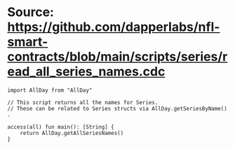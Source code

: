 # Source: https://github.com/dapperlabs/nfl-smart-contracts/blob/main/scripts/series/read_all_series_names.cdc

```
import AllDay from "AllDay"

// This script returns all the names for Series.
// These can be related to Series structs via AllDay.getSeriesByName() .

access(all) fun main(): [String] {
    return AllDay.getAllSeriesNames()
}


```